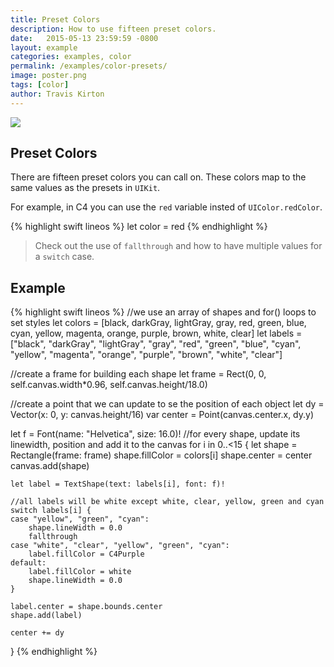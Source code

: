 ```yaml
---
title: Preset Colors
description: How to use fifteen preset colors.
date:   2015-05-13 23:59:59 -0800
layout: example
categories: examples, color
permalink: /examples/color-presets/
image: poster.png
tags: [color]
author: Travis Kirton
---
```

![](presets.png)

## Preset Colors
There are fifteen preset colors you can call on. These colors map to the same values as the presets in `UIKit`.

For example, in C4 you can use the `red` variable insted of `UIColor.redColor`.

{% highlight swift lineos %}
let color = red
{% endhighlight %}

> Check out the use of `fallthrough` and how to have multiple values for a `switch` case.

## Example
{% highlight swift lineos %}
//we use an array of shapes and for() loops to set styles
let colors = [black, darkGray, lightGray, gray, red, green, blue,
              cyan, yellow, magenta, orange, purple, brown, white, clear]
let labels = ["black", "darkGray", "lightGray", "gray", "red", "green", "blue",
              "cyan", "yellow", "magenta", "orange", "purple", "brown", "white", "clear"]

//create a frame for building each shape
let frame = Rect(0, 0, self.canvas.width*0.96, self.canvas.height/18.0)

//create a point that we can update to se the position of each object
let dy = Vector(x: 0, y: canvas.height/16)
var center = Point(canvas.center.x, dy.y)

let f = Font(name: "Helvetica", size: 16.0)!
//for every shape, update its linewidth, position and add it to the canvas
for i in 0..<15 {
    let shape = Rectangle(frame: frame)
    shape.fillColor = colors[i]
    shape.center = center
    canvas.add(shape)

    let label = TextShape(text: labels[i], font: f)!

    //all labels will be white except white, clear, yellow, green and cyan
    switch labels[i] {
    case "yellow", "green", "cyan":
        shape.lineWidth = 0.0
        fallthrough
    case "white", "clear", "yellow", "green", "cyan":
        label.fillColor = C4Purple
    default:
        label.fillColor = white
        shape.lineWidth = 0.0
    }

    label.center = shape.bounds.center
    shape.add(label)

    center += dy
}
{% endhighlight %}
